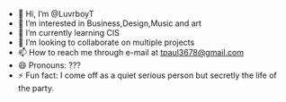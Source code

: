 - 👋 Hi, I’m @LuvrboyT
- 👀 I’m interested in Business,Design,Music and art
- 🌱 I’m currently learning CIS 
- 💞️ I’m looking to collaborate on multiple projects
- 📫 How to reach me through e-mail at tpaul3678@gmail.com
- 😄 Pronouns: ???
- ⚡ Fun fact: I come off as a quiet serious person but secretly the life of the party.

<!---
LuvrboyT/LuvrboyT is a ✨ special ✨ repository because its `README.md` (this file) appears on your GitHub profile.
You can click the Preview link to take a look at your changes.
--->
